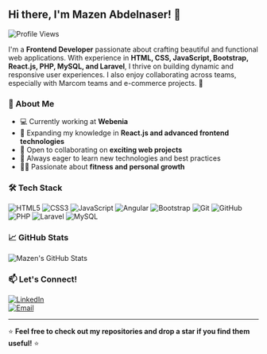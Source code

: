 ## Hi there, I'm Mazen Abdelnaser! 👋

![Profile Views](https://komarev.com/ghpvc/?username=MazenAbdelnaser22&color=blue)

I'm a **Frontend Developer** passionate about crafting beautiful and functional web applications. With experience in **HTML, CSS, JavaScript, Bootstrap, React.js, PHP, MySQL, and Laravel**, I thrive on building dynamic and responsive user experiences. I also enjoy collaborating across teams, especially with Marcom teams and e-commerce projects. 🚀

### 🚀 About Me
- 💻 Currently working at **Webenia**
- 🌱 Expanding my knowledge in **React.js and advanced frontend technologies**
- 🤝 Open to collaborating on **exciting web projects**
- 📖 Always eager to learn new technologies and best practices
- 🏋️‍♂️ Passionate about **fitness and personal growth**

### 🛠️ Tech Stack
![HTML5](https://img.shields.io/badge/HTML5-E34F26?style=flat-square&logo=html5&logoColor=white)
![CSS3](https://img.shields.io/badge/CSS3-1572B6?style=flat-square&logo=css3&logoColor=white)
![JavaScript](https://img.shields.io/badge/JavaScript-F7DF1E?style=flat-square&logo=javascript&logoColor=black)
![Angular](https://yt3.googleusercontent.com/L7fPOHO5TwVC_qz78Yo8P0MuJAB8I4FdQmOY2HSW7Z4_AFJZgAHzJCKQXo7ek1sy0pj0dIzM2Xg=s120-c-k-c0x00ffffff-no-rj)
![Bootstrap](https://img.shields.io/badge/Bootstrap-7952B3?style=flat-square&logo=bootstrap&logoColor=white)
![Git](https://img.shields.io/badge/Git-F05032?style=flat-square&logo=git&logoColor=white)
![GitHub](https://img.shields.io/badge/GitHub-181717?style=flat-square&logo=github&logoColor=white)
![PHP](https://img.shields.io/badge/PHP-777BB4?style=flat-square&logo=php&logoColor=white)
![Laravel](https://img.shields.io/badge/Laravel-FF2D20?style=flat-square&logo=laravel&logoColor=white)
![MySQL](https://img.shields.io/badge/MySQL-4479A1?style=flat-square&logo=mysql&logoColor=white)

### 📈 GitHub Stats
![Mazen's GitHub Stats](https://github-readme-stats.vercel.app/api?username=MazenAbdelnaser22&show_icons=true&theme=radical)

### 📫 Let's Connect!
[![LinkedIn](https://img.shields.io/badge/LinkedIn-0A66C2?style=flat-square&logo=linkedin&logoColor=white)](https://www.linkedin.com/in/mazen-abdel-naser/)  
[![Email](https://img.shields.io/badge/Email-D14836?style=flat-square&logo=gmail&logoColor=white)](dev.mazen.abdelnaser@gmail.com)

---
⭐️ **Feel free to check out my repositories and drop a star if you find them useful!** ⭐️
